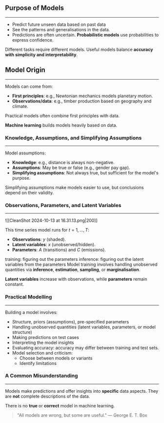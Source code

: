 ## Purpose of Models
---
- Predict future unseen data based on past data
- See the patterns and generalisations in the data. 
- Predictions are often uncertain. **Probabilistic models** use probabilities to express confidence.

Different tasks require different models. Useful models balance **accuracy with simplicity and interpretability**.

## Model Origin
---
Models can come from:
- **First principles**: e.g., Newtonian mechanics models planetary motion.
- **Observations/data**: e.g., timber production based on geography and climate.

Practical models often combine first principles with data.

**Machine learning** builds models heavily based on data.

### Knowledge, Assumptions, and Simplifying Assumptions
---
Model assumptions:
- **Knowledge**: e.g., distance is always non-negative.
- **Assumptions**: May be true or false (e.g., gender pay gap).
- **Simplifying assumptions**: Not always true, but sufficient for the model's purpose.

Simplifying assumptions make models easier to use, but conclusions depend on their validity.

### Observations, Parameters, and Latent Variables
---
![[CleanShot 2024-10-13 at 16.31.13.png|200]]

This time series model runs for $t = 1, \dots, T$:
- **Observations**: $y$ (shaded).
- **Latent variables**: $x$ (unobserved/hidden).
- **Parameters**: $A$ (transitions) and $C$ (emissions).

training: figuring out the parameters
inference: figuring out the latent variables from the parameters
Model training involves handling unobserved quantities via **inference**, **estimation**, **sampling**, or **marginalisation**.

**Latent variables** increase with observations, while **parameters** remain constant.

### Practical Modelling
---
Building a model involves:
- Structure, priors (assumptions), pre-specified parameters
- Handling unobserved quantities (latent variables, parameters, or model structure)
- Making predictions on test cases
- Interpreting the model insights
- Evaluating accuracy: accuracy may differ between training and test sets.
- Model selection and criticism:
	- Choose between models or variants
	- Identify limitations

### A Common Misunderstanding
---
Models make predictions and offer insights into **specific** data aspects. They are **not** complete descriptions of the data.

There is no **true** or **correct** model in machine learning.

> "All models are wrong, but some are useful." — George E. T. Box
